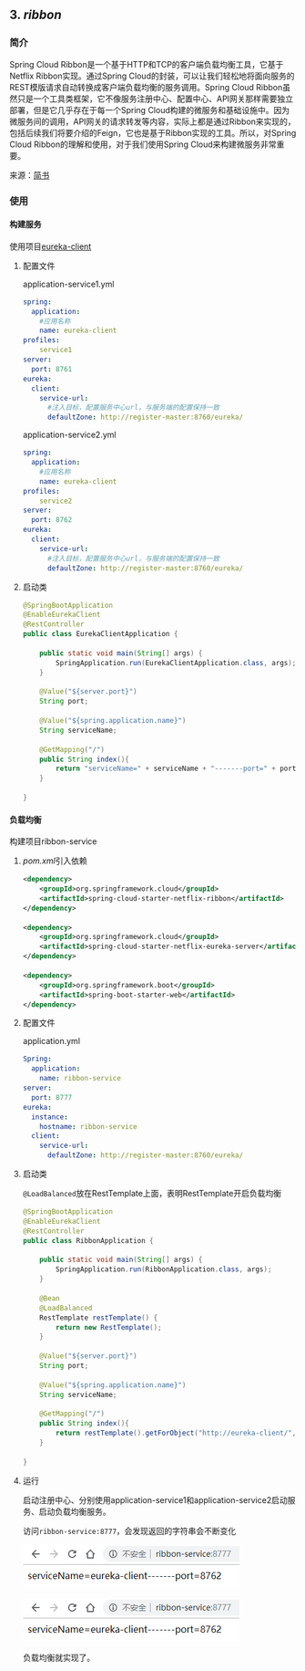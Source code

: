 ## 3. *ribbon*
### 简介
Spring Cloud Ribbon是一个基于HTTP和TCP的客户端负载均衡工具，它基于Netflix Ribbon实现。通过Spring Cloud的封装，可以让我们轻松地将面向服务的REST模版请求自动转换成客户端负载均衡的服务调用。Spring Cloud Ribbon虽然只是一个工具类框架，它不像服务注册中心、配置中心、API网关那样需要独立部署，但是它几乎存在于每一个Spring Cloud构建的微服务和基础设施中。因为微服务间的调用，API网关的请求转发等内容，实际上都是通过Ribbon来实现的，包括后续我们将要介绍的Feign，它也是基于Ribbon实现的工具。所以，对Spring Cloud Ribbon的理解和使用，对于我们使用Spring Cloud来构建微服务非常重要。

来源：[简书](https://www.jianshu.com/p/1bd66db5dc46)

### 使用

#### 构建服务

使用项目[eureka-client](https://github.com/SanTeamo/spring-cloud-demo/tree/master/eureka-client)

1. 配置文件
    
    application-service1.yml
    ```yml
    spring:
      application:
        #应用名称
        name: eureka-client
    profiles:
        service1
    server:
      port: 8761
    eureka:
      client:
        service-url:
          #注入目标，配置服务中心url，与服务端的配置保持一致
          defaultZone: http://register-master:8760/eureka/
    ```

    application-service2.yml
    ```yml
    spring:
      application:
        #应用名称
        name: eureka-client
    profiles:
        service2
    server:
      port: 8762
    eureka:
      client:
        service-url:
          #注入目标，配置服务中心url，与服务端的配置保持一致
          defaultZone: http://register-master:8760/eureka/
    ```
2. 启动类

    ```java
    @SpringBootApplication
    @EnableEurekaClient
    @RestController
    public class EurekaClientApplication {

        public static void main(String[] args) {
            SpringApplication.run(EurekaClientApplication.class, args);
        }

        @Value("${server.port}")
        String port;

        @Value("${spring.application.name}")
        String serviceName;

        @GetMapping("/")
        public String index(){
            return "serviceName=" + serviceName + "-------port=" + port;
        }

    }
    ```

#### 负载均衡

构建项目ribbon-service

1. *pom.xml*引入依赖

    ```xml
    <dependency>
        <groupId>org.springframework.cloud</groupId>
        <artifactId>spring-cloud-starter-netflix-ribbon</artifactId>
    </dependency>

    <dependency>
        <groupId>org.springframework.cloud</groupId>
        <artifactId>spring-cloud-starter-netflix-eureka-server</artifactId>
    </dependency>

    <dependency>
        <groupId>org.springframework.boot</groupId>
        <artifactId>spring-boot-starter-web</artifactId>
    </dependency>
    ```

2. 配置文件
    
    application.yml
    ```yml
    Spring:
      application:
        name: ribbon-service
    server:
      port: 8777
    eureka:
      instance:
        hostname: ribbon-service
      client:
        service-url:
          defaultZone: http://register-master:8760/eureka/
    ```

3. 启动类

    `@LoadBalanced`放在RestTemplate上面，表明RestTemplate开启负载均衡

    ```java
    @SpringBootApplication
    @EnableEurekaClient
    @RestController
    public class RibbonApplication {

        public static void main(String[] args) {
            SpringApplication.run(RibbonApplication.class, args);
        }

        @Bean
        @LoadBalanced
        RestTemplate restTemplate() {
            return new RestTemplate();
        }

        @Value("${server.port}")
        String port;

        @Value("${spring.application.name}")
        String serviceName;

        @GetMapping("/")
        public String index(){
            return restTemplate().getForObject("http://eureka-client/",String.class);
        }

    }
    ```

4. 运行

    启动注册中心、分别使用application-service1和application-service2启动服务、启动负载均衡服务。

    访问`ribbon-service:8777`，会发现返回的字符串会不断变化

    ![Image text](https://raw.githubusercontent.com/SanTeamo/note/master/picture/java/springcloud/003/ribbon2.jpg)

    ![Image text](https://raw.githubusercontent.com/SanTeamo/note/master/picture/java/springcloud/003/ribbon2.jpg)

    负载均衡就实现了。
